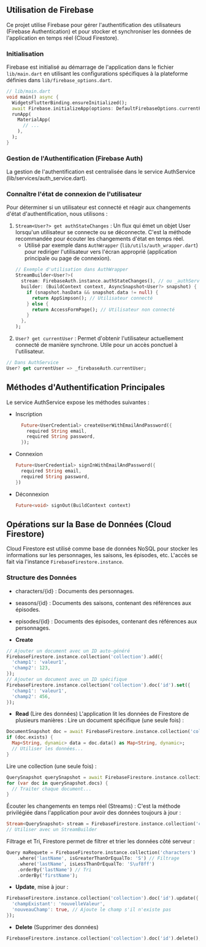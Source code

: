 ## Utilisation de Firebase

Ce projet utilise Firebase pour gérer l'authentification des utilisateurs (Firebase Authentication) et pour stocker et synchroniser les données de l'application en temps réel (Cloud Firestore).

### Initialisation

Firebase est initialisé au démarrage de l'application dans le fichier `lib/main.dart` en utilisant les configurations spécifiques à la plateforme définies dans `lib/firebase_options.dart`.

```dart
// lib/main.dart
void main() async {
  WidgetsFlutterBinding.ensureInitialized();
  await Firebase.initializeApp(options: DefaultFirebaseOptions.currentPlatform);
  runApp(
    MaterialApp(
      // ...
    ),
  );
}
```
### Gestion de l'Authentification (Firebase Auth)
La gestion de l'authentification est centralisée dans le service AuthService (lib/services/auth_service.dart).

### Connaître l'état de connexion de l'utilisateur
Pour déterminer si un utilisateur est connecté et réagir aux changements d'état d'authentification, nous utilisons :
1. `Stream<User?> get authStateChanges` : Un flux qui émet un objet User lorsqu'un utilisateur se connecte ou se déconnecte. C'est la méthode recommandée pour écouter les changements d'état en temps réel.
    - Utilisé par exemple dans `AuthWrapper` (`lib/utils/auth_wrapper.dart`) pour rediriger l'utilisateur vers l'écran approprié (application principale ou page de connexion).
    ```dart
    // Exemple d'utilisation dans AuthWrapper
    StreamBuilder<User?>(
      stream: FirebaseAuth.instance.authStateChanges(), // ou _authService.authStateChanges
      builder: (BuildContext context, AsyncSnapshot<User?> snapshot) {
        if (snapshot.hasData && snapshot.data != null) {
          return AppSimpson(); // Utilisateur connecté
        } else {
          return AccessFormPage(); // Utilisateur non connecté
        }
      },
    );
     ```  
2. `User? get currentUser` : Permet d'obtenir l'utilisateur actuellement connecté de manière synchrone. Utile pour un accès ponctuel à l'utilisateur.
```dart
// Dans AuthService
User? get currentUser => _firebaseAuth.currentUser;
```
## Méthodes d'Authentification Principales
Le service AuthService expose les méthodes suivantes :
- Inscription
    ```dart
      Future<UserCredential> createUserWithEmailAndPassword({
        required String email,
        required String password,
      });
    ```
- Connexion
    ```dart
    Future<UserCredential> signInWithEmailAndPassword({
      required String email,
      required String password,
    })
    ```
- Déconnexion
    ```dart
    Future<void> signOut(BuildContext context)
    ```

## Opérations sur la Base de Données (Cloud Firestore)
Cloud Firestore est utilisé comme base de données NoSQL pour stocker les informations sur les personnages,
les saisons, les épisodes, etc. L'accès se fait via l'instance `FirebaseFirestore.instance`.

### Structure des Données
- characters/{id} : Documents des personnages.
- seasons/{id} : Documents des saisons, contenant des références aux épisodes.
- episodes/{id} : Documents des épisodes, contenant des références aux personnages.

- **Create**
```dart
// Ajouter un document avec un ID auto-généré
FirebaseFirestore.instance.collection('collection').add({
  'champ1': 'valeur1',
  'champ2': 123,
});
// Ajouter un document avec un ID spécifique
FirebaseFirestore.instance.collection('collection').doc('id').set({
  'champ1': 'valeur1',
  'champ2': 456,
});
```
- **Read** (Lire des données)
  L'application lit les données de Firestore de plusieurs manières :
  Lire un document spécifique (une seule fois) :
```dart
DocumentSnapshot doc = await FirebaseFirestore.instance.collection('collection').doc('monId').get();
if (doc.exists) {
  Map<String, dynamic> data = doc.data() as Map<String, dynamic>;
  // Utiliser les données...
}
```
Lire une collection (une seule fois) :
```dart
QuerySnapshot querySnapshot = await FirebaseFirestore.instance.collection('collection').get();
for (var doc in querySnapshot.docs) {
  // Traiter chaque document...
}
```
Écouter les changements en temps réel (Streams) : C'est la méthode privilégiée dans l'application pour avoir des données toujours à jour :
```dart
Stream<QuerySnapshot> stream = FirebaseFirestore.instance.collection('collection').snapshots();
// Utiliser avec un StreamBuilder
```
Filtrage et Tri, Firestore permet de filtrer et trier les données côté serveur :
```dart
Query maRequete = FirebaseFirestore.instance.collection('characters')
    .where('lastName', isGreaterThanOrEqualTo: 'S') // Filtrage
    .where('lastName', isLessThanOrEqualTo: 'S\uf8ff')
    .orderBy('lastName') // Tri
    .orderBy('firstName');
```
- **Update**, mise à jour :
```dart
FirebaseFirestore.instance.collection('collection').doc('id').update({
  'champExistant': 'nouvelleValeur',
  'nouveauChamp': true, // Ajoute le champ s'il n'existe pas
});
```
- **Delete** (Supprimer des données)
```dart
FirebaseFirestore.instance.collection('collection').doc('id').delete();
```
